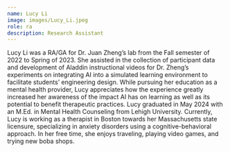 ```yaml
---
name: Lucy Li
image: images/Lucy_Li.jpeg
role: ra
description: Research Assistant 
---
```


Lucy Li was a RA/GA for Dr. Juan Zheng’s lab from the Fall semester of 2022 to Spring of 2023. She assisted in the collection of participant data and development of Aladdin instructional videos for Dr. Zheng’s experiments on integrating AI into a simulated learning environment to facilitate students’ engineering design. While pursuing her education as a mental health provider, Lucy appreciates how the experience greatly increased her awareness of the impact AI has on learning as well as its potential to benefit therapeutic practices. Lucy graduated in May 2024 with an M.Ed. in Mental Health Counseling from Lehigh University. Currently, Lucy is working as a therapist in Boston towards her Massachusetts state licensure, specializing in anxiety disorders using a cognitive-behavioral approach. In her free time, she enjoys traveling, playing video games, and trying new boba shops.
